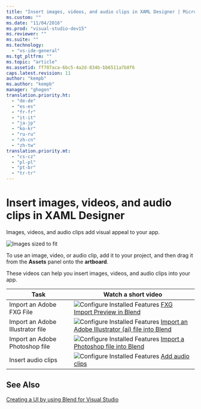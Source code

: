 ```yaml
---
title: "Insert images, videos, and audio clips in XAML Designer | Microsoft Docs"
ms.custom: ""
ms.date: "11/04/2016"
ms.prod: "visual-studio-dev15"
ms.reviewer: ""
ms.suite: ""
ms.technology: 
  - "vs-ide-general"
ms.tgt_pltfrm: ""
ms.topic: "article"
ms.assetid: ff707aca-6bc5-4a2d-834b-bb6511a7b8f6
caps.latest.revision: 11
author: "kempb"
ms.author: "kempb"
manager: "ghogen"
translation.priority.ht: 
  - "de-de"
  - "es-es"
  - "fr-fr"
  - "it-it"
  - "ja-jp"
  - "ko-kr"
  - "ru-ru"
  - "zh-cn"
  - "zh-tw"
translation.priority.mt: 
  - "cs-cz"
  - "pl-pl"
  - "pt-br"
  - "tr-tr"
---
```

# Insert images, videos, and audio clips in XAML Designer
Images, videos, and audio clips add visual appeal to your app.  
  
 ![Images sized to fit](../designers/media/b5_memory_images_sized.png "b5_memory_images_sized")  
  
 To use an image, video, or audio clip, add it to your project, and then drag it from the **Assets** panel onto the **artboard**.  
  
 These videos can help you insert images, videos, and audio clips into your app.  
  
|Task|Watch a short video|  
|----------|-------------------------|  
|Import an Adobe FXG File|![Configure Installed Features](../designers/media/bldadminconsoleinitialconfigicon.PNG "BldAdminConsoleInitialConfigIcon") [FXG Import Preview in Blend](http://www.bing.com/videos/search?q=blend%20import%20FXG%20file&qs=n&form=QBVR&pq=blend%20import%20fxg%20file&sc=0-13&sp=-1&sk=#view=detail&mid=3C733B0B50A43166C55C3C733B0B50A43166C55C)|  
|Import an Adobe Illustrator file|![Configure Installed Features](../designers/media/bldadminconsoleinitialconfigicon.PNG "BldAdminConsoleInitialConfigIcon") [Import an Adobe Illustrator (ai) file into Blend](http://www.bing.com/videos/search?q=add%20illustrator%20file%20to%20blend&qs=n&form=QBVR&pq=add%20illustrator%20file%20to%20blend&sc=0-0&sp=-1&sk=#view=detail&mid=FDB1B25D4DEB69D24515FDB1B25D4DEB69D24515)|  
|Import an Adobe Photoshop file|![Configure Installed Features](../designers/media/bldadminconsoleinitialconfigicon.PNG "BldAdminConsoleInitialConfigIcon") [Import a Photoshop file into Blend](https://www.youtube.com/watch?v=ekYyhirFKs0)|  
|Insert audio clips|![Configure Installed Features](../designers/media/bldadminconsoleinitialconfigicon.PNG "BldAdminConsoleInitialConfigIcon") [Add audio clips](https://www.youtube.com/watch?v=7qW9l0tmkAI&index=52&list=PLBDF977B2F1DAB358)|  
  
## See Also  
 [Creating a UI by using Blend for Visual Studio](../designers/creating-a-ui-by-using-blend-for-visual-studio.md)
